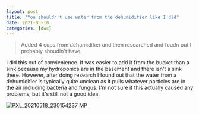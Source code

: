 ```yaml
---
layout: post
title: "You shouldn't use water from the dehumidifier like I did"
date: 2021-05-18
categories: [dwc]
---
```


> Added 4 cups from dehumidifier and then researched and foudn out I probably shoudln't have.

I did this out of convienience. It was easier to add it from the bucket than a sink because my hydroponics are in the basement and there isn't a sink there.
However, after doing research I found out that the water from a dehumidifier is typically quite unclean as it pulls whatever particles are in the air including bacteria and fungus.
I'm not sure if this actually caused any problems, but it's still not a good idea.

![PXL_20210518_230154237 MP](https://user-images.githubusercontent.com/352979/124211774-b415d000-dabb-11eb-8ddc-ae23705a92b8.jpg)
